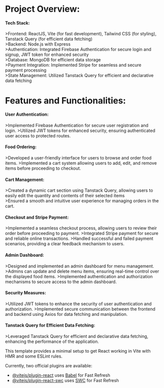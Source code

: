 <h1>Project Overview:</h1>
<h4>Tech Stack:</h4>
>Frontend: ReactJS, Vite (for fast development), Tailwind CSS (for styling), Tanstack Query (for efficient data fetching)
</br>
>Backend: Node.js with Express
</br>
>Authentication: Integrated Firebase Authentication for secure login and signup, JWT token for enhanced security
</br>
>Database: MongoDB for efficient data storage
</br>
>Payment Integration: Implemented Stripe for seamless and secure payment processing
</br>
>State Management: Utilized Tanstack Query for efficient and declarative data fetching

<h1>Features and Functionalities:</h1>

<h4>User Authentication:</h4>
>Implemented Firebase Authentication for secure user registration and login.
>Utilized JWT tokens for enhanced security, ensuring authenticated user access to protected routes.

<h4>Food Ordering:</h4>
>Developed a user-friendly interface for users to browse and order food items.
>Implemented a cart system allowing users to add, edit, and remove items before proceeding to checkout.

<h4>Cart Management:</h4>
>Created a dynamic cart section using Tanstack Query, allowing users to easily edit the quantity and contents of their selected items
</br>
>Ensured a smooth and intuitive user experience for managing orders in the cart.

<h4>Checkout and Stripe Payment:</h4>
>Implemented a seamless checkout process, allowing users to review their order before proceeding to payment.
>Integrated Stripe payment for secure and reliable online transactions.
>Handled successful and failed payment scenarios, providing a clear feedback mechanism to users.

<h4>Admin Dashboard:</h4>
>Designed and implemented an admin dashboard for menu management.
>Admins can update and delete menu items, ensuring real-time control over the displayed food items.
>Implemented authentication and authorization mechanisms to secure access to the admin dashboard.

<h4>Security Measures:</h4>
>Utilized JWT tokens to enhance the security of user authentication and authorization.
>Implemented secure communication between the frontend and backend using Axios for data fetching and manipulation.

<h4>Tanstack Query for Efficient Data Fetching:</h4>
>Leveraged Tanstack Query for efficient and declarative data fetching, enhancing the performance of the application.


This template provides a minimal setup to get React working in Vite with HMR and some ESLint rules.

Currently, two official plugins are available:

- [@vitejs/plugin-react](https://github.com/vitejs/vite-plugin-react/blob/main/packages/plugin-react/README.md) uses [Babel](https://babeljs.io/) for Fast Refresh
- [@vitejs/plugin-react-swc](https://github.com/vitejs/vite-plugin-react-swc) uses [SWC](https://swc.rs/) for Fast Refresh
